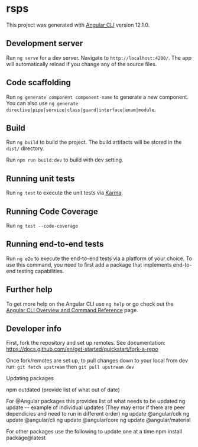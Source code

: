 # rsps

This project was generated with [Angular CLI](https://github.com/angular/angular-cli) version 12.1.0.

## Development server

Run `ng serve` for a dev server. Navigate to `http://localhost:4200/`. The app will automatically reload if you change any of the source files.

## Code scaffolding

Run `ng generate component component-name` to generate a new component. You can also use `ng generate directive|pipe|service|class|guard|interface|enum|module`.

## Build

Run `ng build` to build the project. The build artifacts will be stored in the `dist/` directory.

Run `npm run build:dev` to build with dev setting.

## Running unit tests

Run `ng test` to execute the unit tests via [Karma](https://karma-runner.github.io).

## Running Code Coverage

Run `ng test --code-coverage`

## Running end-to-end tests

Run `ng e2e` to execute the end-to-end tests via a platform of your choice. To use this command, you need to first add a package that implements end-to-end testing capabilities.

## Further help

To get more help on the Angular CLI use `ng help` or go check out the [Angular CLI Overview and Command Reference](https://angular.io/cli) page.

## Developer info

First, fork the repository and set up remotes. See documentation:
https://docs.github.com/en/get-started/quickstart/fork-a-repo

Once fork/remotes are set up, to pull changes down to your local from dev run:
`git fetch upstream`
then
`git pull upstream dev`

Updating packages

npm outdated (provide list of what out of date)

For @Angular packages this provides list of what needs to be updated
ng update 
-- example of individual updates (They may error if there are peer dependicies and need to run in different order)
ng update @angular/cdk
ng update @angular/cli
ng update @angular/core
ng update @angular/material

For other packages use the following to update one at a time
npm install package@latest

